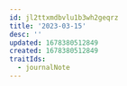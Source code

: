 ```yaml
---
id: jl2ttxmdbvlu1b3wh2geqrz
title: '2023-03-15'
desc: ''
updated: 1678380512849
created: 1678380512849
traitIds:
  - journalNote
---
```

